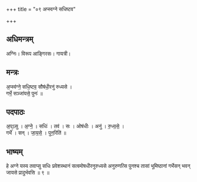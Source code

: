 +++
title = "०९ अप्स्वग्ने सधिष्टव"

+++
## अधिमन्त्रम्
अग्निः। विरूप आङ्गिरसः। गायत्री।

## मन्त्रः
अ॒प्स्व॑ग्ने॒ सधि॒ष्टव॒ सौष॑धी॒रनु॑ रुध्यसे ।  
गर्भे॒ सञ्जा॑यसे॒ पुनः॑ ॥

## पदपाठः
अ॒प्ऽसु । अ॒ग्ने॒ । सधिः॑ । तव॑ । सः । ओष॑धीः । अनु॑ । रु॒ध्य॒से॒ ।  
गर्भे॑ । सन् । जा॒य॒से॒ । पुन॒रिति॑ ॥

## भाष्यम्
हे अग्ने यस्य तवाप्सु सधिः प्रवेशस्थानं सत्वमोषधीरनुरुध्यसे अनुरुणत्सि पुनश्च तासां भूमिष्ठानां गर्भेसन् भवन् जायसे प्रादुर्भवसि ॥ ९ ॥